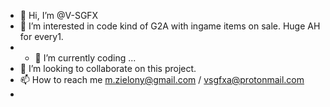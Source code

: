 - 👋 Hi, I’m @V-SGFX
- 👀 I’m interested in code kind of G2A with ingame items on sale. Huge AH for every1. 
- - 🌱 I’m currently coding ...
- 💞️ I’m looking to collaborate on this project.
- 📫 How to reach me m.zielony@gmail.com / vsgfxa@protonmail.com 
- 

<!---
V-SGFX/V-SGFX is a ✨ special ✨ repository because its `README.md` (this file) appears on your GitHub profile.
You can click the Preview link to take a look at your changes.
--->
